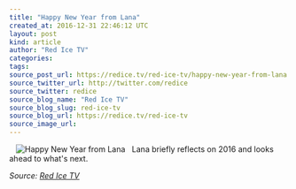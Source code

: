 ```yaml
---
title: "Happy New Year from Lana"
created_at: 2016-12-31 22:46:12 UTC
layout: post
kind: article
author: "Red Ice TV"
categories: 
tags: 
source_post_url: https://redice.tv/red-ice-tv/happy-new-year-from-lana
source_twitter_url: http://twitter.com/redice
source_twitter: redice
source_blog_name: "Red Ice TV"
source_blog_slug: red-ice-tv
source_blog_url: https://redice.tv/red-ice-tv
source_image_url: 
---
```

<img align="left" hspace="12" alt="Happy New Year from Lana" src="https://rdice.net/a/c/t/16/Happy-New-Year-from-Lana.9cd7b47f.jpg"> Lana briefly reflects on 2016 and looks ahead to what's next.<div class="">
    <i>Source: <a href="https://redice.tv/red-ice-tv">Red Ice TV</a></i>
</div>
